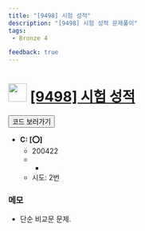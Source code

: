 ```yaml
---
title: "[9498] 시험 성적"
description: "[9498] 시험 성적 문제풀이"
tags: 
 - Bronze 4

feedback: true
---
```

<h1><img src="https://doky.space/assets/icpclev/b4.svg" height="37px"> <a href="http://icpc.me/9498">[9498] 시험 성적</a></h1>

<a href="https://github.com/DokySp/acmicpc-practice/tree/master/9498"><button class="btn btn-info">코드 보러가기</button></a>

- **C: [:o:]**
  - 200422
  - -
  - 시도: 2번

### 메모
 - 단순 비교문 문제.
